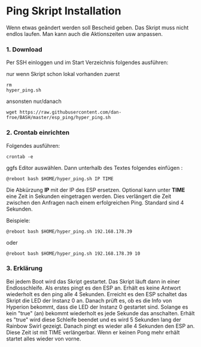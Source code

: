 # Ping Skript Installation

Wenn etwas geändert werden soll Bescheid geben. Das Skript muss nicht endlos laufen. Man kann auch die Aktionszeiten usw anpassen. 

### 1. Download
Per SSH einloggen und im Start Verzeichnis folgendes ausführen:

nur wenn Skript schon lokal vorhanden zuerst <pre><code>rm hyper_ping.sh</code></pre>

ansonsten nur/danach


<pre><code>wget https://raw.githubusercontent.com/dan-froe/BASH/master/esp_ping/hyper_ping.sh</code></pre>

### 2. Crontab einrichten
Folgendes ausführen: <pre><code>crontab -e</code></pre>
ggfs Editor auswählen.
Dann unterhalb des Textes folgendes einfügen :

<pre><code>@reboot bash $HOME/hyper_ping.sh IP TIME</code></pre>

Die Abkürzung **IP** mit der IP des ESP ersetzen.
Optional kann unter **TIME** eine Zeit in Sekunden eingetragen werden. Dies verlängert die Zeit zwischen den Anfragen nach einem erfolgreichen Ping. Standard sind 4 Sekunden. 

Beispiele:

<pre><code>@reboot bash $HOME/hyper_ping.sh 192.168.178.39</code></pre>

oder

<pre><code>@reboot bash $HOME/hyper_ping.sh 192.168.178.39 10</code></pre>

### 3. Erklärung
Bei jedem Boot wird das Skript gestartet. Das Skript läuft dann in einer Endlosschleife. 
Als erstes pingt es den ESP an. Erhält es keine Antwort wiederholt es den ping alle 4 Sekunden.
Erreicht es den ESP schaltet das Skript die LED der Instanz 0 an. Danach prüft es, ob es die Info von Hyperion bekommt, dass die LED der Instanz 0 gestartet sind. Solange es kein "true" (an) bekommt wiederholt es jede Sekunde das anschalten.
Erhält es "true" wird diese Schleife beendet und es wird 5 Sekunden lang der Rainbow Swirl gezeigt. Danach pingt es wieder alle 4 Sekunden den ESP an. Diese Zeit ist mit TIME verlängerbar. Wenn er keinen Pong mehr erhält startet alles wieder von vorne. 
